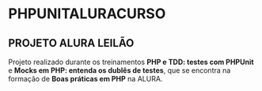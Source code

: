 # PHPUNITALURACURSO


## PROJETO ALURA LEILÃO

Projeto realizado durante os treinamentos **PHP e TDD: testes com PHPUnit** e **Mocks em PHP: entenda os dublês de testes**, que se encontra na formação de **Boas práticas em PHP** na ALURA.


